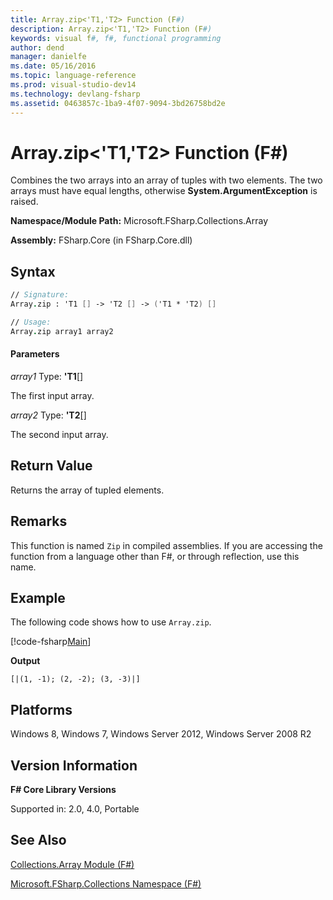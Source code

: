 ```yaml
---
title: Array.zip<'T1,'T2> Function (F#)
description: Array.zip<'T1,'T2> Function (F#)
keywords: visual f#, f#, functional programming
author: dend
manager: danielfe
ms.date: 05/16/2016
ms.topic: language-reference
ms.prod: visual-studio-dev14
ms.technology: devlang-fsharp
ms.assetid: 0463857c-1ba9-4f07-9094-3bd26758bd2e 
---
```


# Array.zip<'T1,'T2> Function (F#)

Combines the two arrays into an array of tuples with two elements. The two arrays must have equal lengths, otherwise **System.ArgumentException** is raised.

**Namespace/Module Path:** Microsoft.FSharp.Collections.Array

**Assembly:** FSharp.Core (in FSharp.Core.dll)

## Syntax

```fsharp
// Signature:
Array.zip : 'T1 [] -> 'T2 [] -> ('T1 * 'T2) []

// Usage:
Array.zip array1 array2
```

#### Parameters
*array1*
Type: **'T1**[[]](https://msdn.microsoft.com/library/def20292-9aae-4596-9275-b94e594f8493)

The first input array.

*array2*
Type: **'T2**[[]](https://msdn.microsoft.com/library/def20292-9aae-4596-9275-b94e594f8493)

The second input array.

## Return Value

Returns the array of tupled elements.

## Remarks
This function is named `Zip` in compiled assemblies. If you are accessing the function from a language other than F#, or through reflection, use this name.

## Example

The following code shows how to use `Array.zip`.

[!code-fsharp[Main](~/samples/snippets/fsharp/arrays/snippet72.fs)]

**Output**

```
[|(1, -1); (2, -2); (3, -3)|]
```

## Platforms
Windows 8, Windows 7, Windows Server 2012, Windows Server 2008 R2

## Version Information
**F# Core Library Versions**

Supported in: 2.0, 4.0, Portable

## See Also
[Collections.Array Module &#40;F&#35;&#41;](Collections.Array-Module-%5BFSharp%5D.md)

[Microsoft.FSharp.Collections Namespace &#40;F&#35;&#41;](Microsoft.FSharp.Collections-Namespace-%5BFSharp%5D.md)